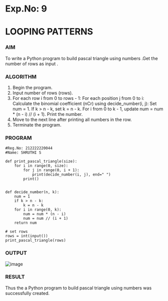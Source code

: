 # Exp.No: 9
# LOOPING PATTERNS

### AIM  

To write a Python program to build pascal triangle using numbers .Get the number of rows as input .

### ALGORITHM

1. Begin the program.  
2. Input number of rows (rows).
3. For each row i from 0 to rows - 1:
   For each position j from 0 to i:
     Calculate the binomial coefficient (nCr) using decide_number(i, j):
       Set num = 1.
       If k > n - k, set k = n - k.
       For i from 0 to k - 1, update num = num * (n - i) // (i + 1).
       Print the number.
4. Move to the next line after printing all numbers in the row.
5. Terminate the program.

### PROGRAM
```
#Reg.No: 212222220044
#Name: SHRUTHI S

def print_pascal_triangle(size):
    for i in range(0, size):
        for j in range(0, i + 1):
            print(decide_number(i, j), end=" ")
        print()


def decide_number(n, k):
    num = 1
    if k > n - k:
        k = n - k
    for i in range(0, k):
        num = num * (n - i)
        num = num // (i + 1)
    return num

# set rows
rows = int(input())
print_pascal_triangle(rows)

```

### OUTPUT

![image](https://github.com/user-attachments/assets/a6c23aae-f81d-4a6e-9b90-d3033a31dff8)

### RESULT

Thus the a Python program to build pascal triangle using numbers was successfully created.
